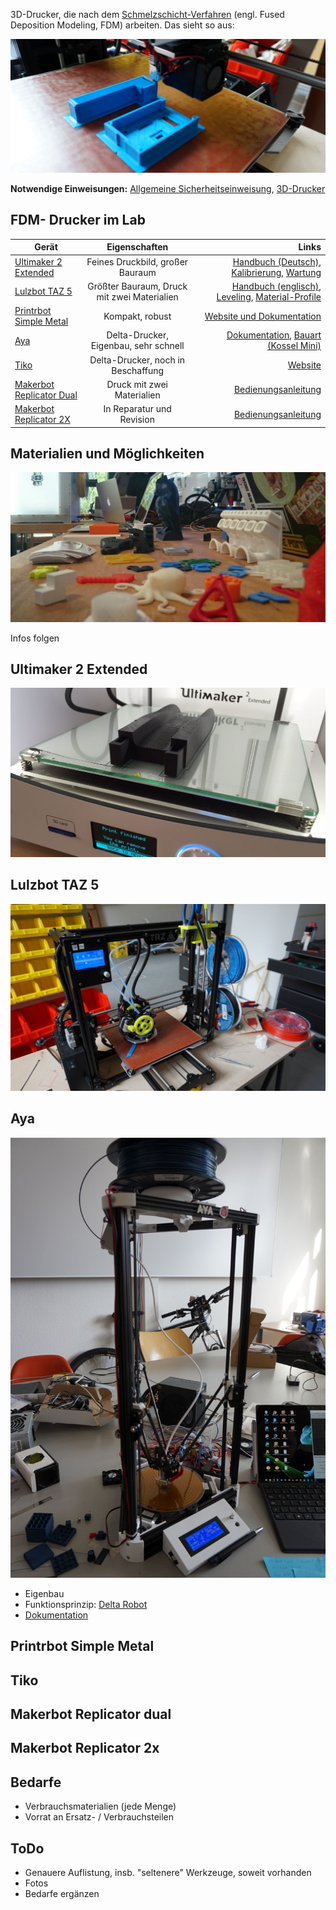 3D-Drucker, die nach dem [Schmelzschicht-Verfahren](https://de.wikipedia.org/wiki/Fused_Deposition_Modeling) (engl. Fused Deposition Modeling, FDM) arbeiten. Das sieht so aus:

![](img_3d-drucker/fdm.jpg)

**Notwendige Einweisungen:** [Allgemeine Sicherheitseinweisung](!de/Einweisungen_und_Regeln/Grundregeln/index), [3D-Drucker](!de/Einweisungen_und_Regeln/Einweisung_3D-Drucker/index)

## FDM- Drucker im Lab

Gerät |  Eigenschaften  | Links
------|:---------------:|------:
[Ultimaker 2 Extended](#um2e) | Feines Druckbild, großer Bauraum | [Handbuch (Deutsch)](https://ultimaker.com/download/3345/UserManual-UM2Extended-v1-DE.pdf), [Kalibrierung](https://ultimaker.com/en/resources/168-calibration), [Wartung](https://ultimaker.com/en/resources/174-cleaning-the-glass-plate)
[Lulzbot TAZ 5](#taz5) | Größter Bauraum, Druck mit zwei Materialien | [Handbuch (englisch)](http://download.lulzbot.com/TAZ/5.0_0.5noz/documentation/Manual/9780989378475_interior.pdf), [Leveling](https://www.youtube.com/watch?v=EdB8jbXFfns), [Material-Profile](https://www.lulzbot.com/taz-cura-profiles)
[Printrbot Simple Metal](#pbsm) | Kompakt, robust | [Website und Dokumentation](http://printrbot.com/project/simple-metal/)
[Aya](#aya) | Delta-Drucker, Eigenbau, sehr schnell |  [Dokumentation](!Projekte/Aya), [Bauart (Kossel Mini)](http://reprap.org/wiki/Kossel)
[Tiko](#tiko) | Delta-Drucker, noch in Beschaffung | [Website](https://www.tiko3d.com/) |
[Makerbot Replicator Dual](#mbrep) | Druck mit zwei Materialien | [Bedienungsanleitung](http://support.makerbot.com/learn/earlier-products/replicator-original)
[Makerbot Replicator 2X](#mbrep) | In Reparatur und Revision |  [Bedienungsanleitung](https://eu.makerbot.com/fileadmin/Inhalte/Support/Manuals/Quick_Start_Guides/MakerBot_Replicator2X_UserManual_Ger.pdf)

## Materialien und Möglichkeiten

![3D-Drucke](img_3d-drucker/prints.jpg)

Infos folgen

## Ultimaker 2 Extended <a name="um2e"></a>
![](img_3d-drucker/um2e.JPG)

## Lulzbot TAZ 5 <a name="taz5"></a>
![](img_3d-drucker/taz5.JPG)

## Aya <a name="aya"></a>
![](img_3d-drucker/aya.JPG)

- Eigenbau
- Funktionsprinzip: [Delta Robot](https://en.wikipedia.org/wiki/Delta_robot)
- [Dokumentation](!Projekte/Aya)


## Printrbot Simple Metal <a name="pbsm"></a>

## Tiko <a name="tiko"></a>

## Makerbot Replicator dual <a name="mbrep"></a>


## Makerbot Replicator 2x <a name="mbrep2x"></a>


## Bedarfe
- Verbrauchsmaterialien (jede Menge)
- Vorrat an Ersatz- / Verbrauchsteilen

## ToDo

- Genauere Auflistung, insb. "seltenere" Werkzeuge, soweit vorhanden
- Fotos
- Bedarfe ergänzen

